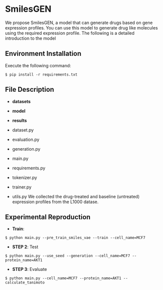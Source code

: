 # SmilesGEN

We propose SmilesGEN, a model that can generate drugs based on gene expression profiles.
You can use this model to generate drug like molecules using the required expression profile.
The following is a detailed introduction to the model

## Environment Installation

Execute the following command:

```
$ pip install -r requirements.txt
```

## File Description

- **datasets**

- **model**

- **results**

- dataset.py

- evaluation.py

- generation.py

- main.py

- requirements.py

- tokenizer.py

- trainer.py

- utils.py
We collected the drug-treated and baseline (untreated) expression profiles from the L1000 datase.
## Experimental Reproduction

  - **Train**: 

  ``` 
$ python main.py --pre_train_smiles_vae --train --cell_name=MCF7
  ```

  - **STEP 2**: Test

  ```
$ python main.py --use_seed --generation --cell_name=MCF7 --protein_name=AKT1
  ```

  - **STEP 3**: Evaluate

  ```  
$ python main.py --cell_name=MCF7 --protein_name=AKT1 --calculate_tanimoto
  ```

